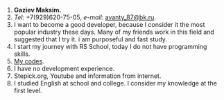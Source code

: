 1. **Gaziev Maksim.**
1. _Tel_: +7(929)620-75-05, _e-mail_: avanty_87@bk.ru.
1. I want to become a good developer, because I consider it the most popular industry these days. Many of my friends work in this field and suggested that I try it. i am purposeful and fast study.
1. I start my journey with RS School, today I do not have programming skills.
1. [My codes](https://github.com/MassimmoMaratty/).
1. I have no development experience.
1. Stepick.org, Youtube and information from internet.
1. I studied English at school and college. I consider my knowledge at the first level.